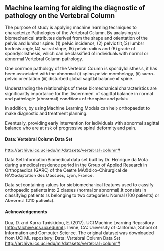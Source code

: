 ## Machine learning for aiding the diagnostic of pathology on the Vertebral Column
The purpose of study is applying machine learning techniques to characterize Pathologies of the Vertebral Column. By analysing  six biomechanical attributes derived from the shape and orientation of the pelvis and lumbar spine: (1) pelvic incidence, (2) pelvic tilt,(3) lumbar lordosis angle,(4) sacral slope, (5) pelvic radius and (6) grade of spondylolisthesis, which can be classified of individuals with normal or abnormal Vertebral Column pathology.

One common pathology of the Vertebral Column is spondylolisthesis, it has been associated with the abnormal (i) spino-pelvic morphology, (ii) sacro-pelvic orientation (iii) disturbed global sagittal balance of spine.

Understanding the relationships of these biomechanical characteristics are significantly importance for the discernment of sagittal balance in normal and pathologic (abnormal) conditions of the spine and pelvis.  

In addition, by using Machine Learning Models can help orthopaedist to make diagnostic and treatment planning.  

Eventually, providing early intervention for Individuals with abnormal sagittal balance who are at risk of progressive spinal deformity and pain.

#### Data: Vertebral Column Data Set
http://archive.ics.uci.edu/ml/datasets/vertebral+column#

Data Set Information
Biomedical data set built by Dr. Henrique da Mota during a medical residence period in the Group of Applied Research in Orthopaedics (GARO) of the Centre MÃ©dico-Chirurgical de RÃ©adaptation des Massues, Lyon, France.

Data set containing values for six biomechanical features used to classify orthopaedic patients into 2 classes (normal or abnormal).It consists in classifying patients as belonging to two categories: Normal (100 patients) or Abnormal (210 patients). 

#### Acknowledgements
Dua, D. and Karra Taniskidou, E. (2017). UCI Machine Learning Repository [http://archive.ics.uci.edu/ml]. Irvine, CA: University of California, School of Information and Computer Science.
The original dataset was downloaded from UCI ML repository: Data: Vertebral Column Data Set http://archive.ics.uci.edu/ml/datasets/vertebral+column#
